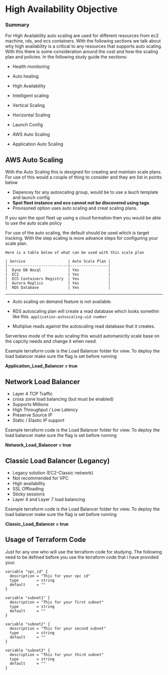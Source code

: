 # High Availability Objective

### Summary
For High Availability auto scaling are used for different resources from ec2 machine, rds, and ecs containers.  With the following sections we talk about why high availability is a critical to any resources that supports auto scaling.  With this there is some consideration around the cost and how the scaling plan and policies.  In the following study guide the sections:

* Health monitoring

* Auto healing

* High Availability

* Intelligent scaling

* Vertical Scaling

* Horizontal Scaling

* Launch Config

* AWS Auto Scaling

* Application Auto Scaling

## AWS Auto Scaling
With the Auto Scaling this is designed for creating and maintain scale plans.  For use of this would a couple of thing to consider and they are list in points below

* Depencey for any autoscaling group, would be to use a lauch template and launch config
* <b>Spot fleet instance and ecs cannot not be discovered using tags</b>. 
* Provisoned option uses auto scaling and creat scaling plans.

If you spin the spot fleet up using a cloud formation then you would be able to use the auto scale policy

For use of the auto scaling, the default should be used which is target tracking.  With the step scaling is more advance steps for configuring your scale plan.

    Here is a table below of what can be used with this scale plan

    | Service                   | Auto Scale Plan |
    |---------------------------|-----------------|
    |  Dyno DB Nosql            | Yes             |
    |  EC2                      | Yes             |
    |  ECS Containers Registry  | Yes             |
    |  Aurora Replics           | Yes             |
    |  RDS Database             | Yes             |



*** 

* Auto scaling on demand feature is not available.

* RDS autoscaling plan will create a read database which looks somethin like this.
`application-autoscaling-uid number`
* Muitiplue reads against the autoscaling read database that it creates.

Serverless mode of the auto scaling this would automanictly scale base on the capcity needs and change it when need.

Example terraform code is the Load Balancer folder for view. To deploy the load balancer make sure the flag is set before running

<b> Application_Load_Balancer = true </b>


## Network Load Balancer

* Layer 4 TCP Traffic
* cross zone load balancing (but must be enabled)
* Supports Millions
* High Throughput / Low Latency
* Preserve Source IP
* Static / Elastic IP support

Example terraform code is the Load Balancer folder for view. 
To deploy the load balancer make sure the flag is set before running

<b> Network_Load_Balancer = true </b>

## Classic Load Balancer (Legancy)

* Legacy solution (EC2-Classic network)
* Not recommended for VPC
* High availability
* SSL Offloading
* Sticky sessions
* Layer 4 and Layer 7 load balancing

Example terraform code is the Load Balancer folder for view. To deploy the load balancer make sure the flag is set before running

<b> Classic_Load_Balancer = true </b>

## Usage of Terraform Code

Just for any one who will use the terraform code for studying.  The following need to be defined before you use the terraform code that i have provided your.

```
variable "vpc_id" {
  description = "This for your vpc id"
  type        = string
  default     = ""
}
```

```
variable "subnet1" {
  description = "This for your first subnet"
  type        = string
  default     = ""
}
```

```
variable "subnet2" {
  description = "This for your second subnet"
  type        = string
  default     = ""
}
```

```
variable "subnet3" {
  description = "This for your third subnet"
  type        = string
  default     = ""
}
```